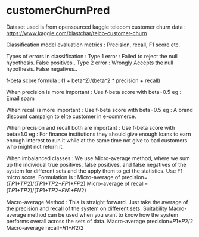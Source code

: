 # customerChurnPred
Dataset used is from opensourced kaggle telecom customer churn data : https://www.kaggle.com/blastchar/telco-customer-churn

Classification model evaluation metrics :
	Precision, recall, F1 score etc.


Types of errors in classification : 
	Type 1 error : Failed to reject the null hypothesis. False positives..
	Type 2 error : Wrongly Accepts the null hypothesis. False negatives..

f-beta score formula : (1 + beta^2)/(beta^2 * precision + recall)

When precision is more important :
	Use f-beta score with beta=0.5
	eg : Email spam 

When recall is more important :
	Use f-beta score with beta=0.5
	eg : A brand discount campaign to elite customer in e-commerce.

When precision and recall both are important :
	Use f-beta score with beta=1.0
	eg : For finance institutions they should give enough loans to earn enough interest to run it while at the same time not give to bad customers who might not return it.

When imbalanced classes : 
We use Micro-average method, where we sum up the individual true positives, false positives, and false negatives of the system for different sets and the apply them to get the statistics.
Use F1 micro score.
	Formulation is :
	Micro-average of precision= (𝑇𝑃1+𝑇𝑃2)/(𝑇𝑃1+𝑇𝑃2+𝐹𝑃1+𝐹𝑃2)
	Micro-average of recall= (𝑇𝑃1+𝑇𝑃2)/(𝑇𝑃1+𝑇𝑃2+𝐹𝑁1+𝐹𝑁2)

Macro-average Method :
This is straight forward. Just take the average of the precision and recall of the system on different sets. Suitability Macro-average method can be used when you want to know how the system performs overall across the sets of data.
	Macro-average precision=𝑃1+𝑃2/2
	Macro-average recall=𝑅1+𝑅2/2
